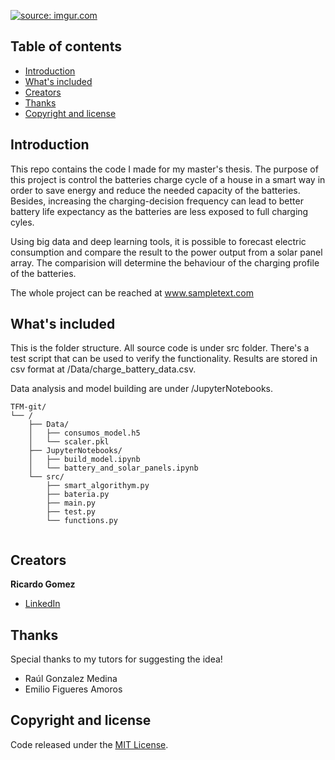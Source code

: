 <p align="center">

  <a href="https://imgur.com/U3PUiCS"><img src="https://i.imgur.com/U3PUiCS.png" title="source: imgur.com" /></a>


  <h3 align="center"></h3>

</p>


## Table of contents

- [Introduction](#introduction)
- [What's included](#whats-included)
- [Creators](#creators)
- [Thanks](#thanks)
- [Copyright and license](#copyright-and-license)


## Introduction

This repo contains the code I made for my master's thesis. The purpose of this project is control the batteries charge cycle of a house in a smart way in order to save energy and reduce the needed capacity of the batteries. Besides, increasing the charging-decision frequency can lead to better battery life expectancy as the batteries are less exposed to full charging cyles.

Using big data and deep learning tools, it is possible to forecast electric consumption and compare the result to the power output from a solar panel array. The comparision will determine the behaviour of the charging profile of the batteries.

The whole project can be reached at www.sampletext.com


## What's included

This is the folder structure. All source code is under src folder. There's a test script that can be used to verify the functionality. Results are stored in csv format at /Data/charge_battery_data.csv.

Data analysis and model building are under /JupyterNotebooks.

```text
TFM-git/
└── /
    ├── Data/
    │   ├── consumos_model.h5
    │   └── scaler.pkl
    ├── JupyterNotebooks/
    │   ├── build_model.ipynb
    │   └── battery_and_solar_panels.ipynb
    └── src/
        ├── smart_algorithym.py
        ├── bateria.py
        ├── main.py
        ├── test.py
        └── functions.py
        
```


## Creators

**Ricardo Gomez**

- [LinkedIn](https://www.linkedin.com/in/ricardogomez-al)

## Thanks

Special thanks to my tutors for suggesting the idea!  
- Raúl Gonzalez Medina  
- Emilio Figueres Amoros  

## Copyright and license

Code released under the [MIT License](https://reponame/blob/master/LICENSE).

